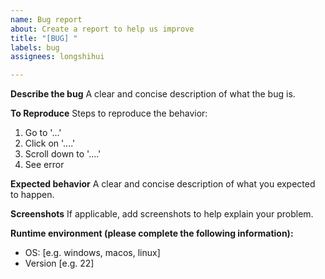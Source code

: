 ```yaml
---
name: Bug report
about: Create a report to help us improve
title: "[BUG] "
labels: bug
assignees: longshihui

---
```


**Describe the bug**
A clear and concise description of what the bug is.

**To Reproduce**
Steps to reproduce the behavior:
1. Go to '...'
2. Click on '....'
3. Scroll down to '....'
4. See error

**Expected behavior**
A clear and concise description of what you expected to happen.

**Screenshots**
If applicable, add screenshots to help explain your problem.

**Runtime environment (please complete the following information):**
 - OS: [e.g. windows, macos, linux]
 - Version [e.g. 22]
